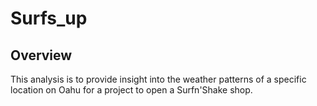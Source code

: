 # Surfs_up
## Overview
This analysis is to provide insight into the weather patterns of a specific location on Oahu for a project to open a Surfn'Shake shop.



